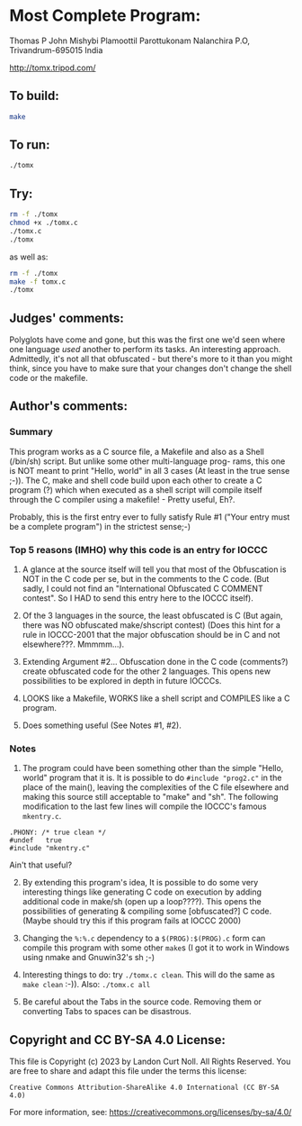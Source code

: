 # Most Complete Program:

Thomas P John
Mishybi Plamoottil
Parottukonam
Nalanchira P.O, Trivandrum-695015
India

http://tomx.tripod.com/

## To build:

```sh
make
```

## To run:

```sh
./tomx
```

## Try:

```sh
rm -f ./tomx
chmod +x ./tomx.c
./tomx.c
./tomx
```

as well as:

```sh
rm -f ./tomx
make -f tomx.c
./tomx
```

## Judges' comments:

Polyglots have come and gone, but this was the first one we'd seen
where one language *used* another to perform its tasks.  An interesting
approach.  Admittedly, it's not all that obfuscated - but there's more
to it than you might think, since you have to make sure that your
changes don't change the shell code or the makefile.

## Author's comments:

### Summary

This program works as a C source file, a Makefile and also as a
Shell (/bin/sh) script. But unlike some other multi-language prog-
rams, this one is NOT meant to print "Hello, world" in all 3 cases
(At least in the true sense ;-)). The C, make and shell code build
upon each other to create a C program (?) which when executed as a
shell script will compile itself through the C compiler using a
makefile! - Pretty useful, Eh?.

Probably, this is the first entry ever to fully satisfy Rule #1
("Your entry must be a complete program") in the strictest sense;-)

### Top 5 reasons (IMHO) why this code is an entry for IOCCC

1. A glance at the source itself will tell you that most of the
Obfuscation is NOT in the C code per se, but in the comments
to the C code. (But sadly, I could not find an "International
Obfuscated C COMMENT contest". So I HAD to send this entry
here to the IOCCC itself).

2. Of the 3 languages in the source, the least obfuscated is
C (But again, there was NO obfuscated make/shscript contest)
(Does this hint for a rule in IOCCC-2001 that the major
obfuscation should be in C and not elsewhere???. Mmmmm...).

3. Extending Argument #2... Obfuscation done in the C code
(comments?) create obfuscated code for the other 2 languages.
This opens new possibilities to be explored in depth in future
IOCCCs.

4. LOOKS like a Makefile, WORKS like a shell script and COMPILES
like a C program.

5. Does something useful (See Notes #1, #2).


### Notes

1. The program could have been something other than the simple "Hello, world"
program that it is. It is possible to do `#include "prog2.c"` in the place of
the main(), leaving the complexities of the C file elsewhere and making this
source still acceptable to "make" and "sh". The following modification to the
last few lines will compile the IOCCC's famous `mkentry.c`.

```make
.PHONY: /* true clean */ 
#undef   true 
#include "mkentry.c"
```

Ain't that useful?

2. By extending this program's idea, It is possible to do some
very interesting things like generating C code on execution
by adding additional code in  make/sh (open up a loop????).
This opens the possibilities of generating & compiling some
[obfuscated?] C code. (Maybe should try this if this program
fails at IOCCC 2000)

3. Changing the `%:%.c` dependency to a `$(PROG):$(PROG).c` form
can compile this program with some other `make`s (I got it to
work in Windows using nmake and Gnuwin32's sh ;-)

4. Interesting things to do: try `./tomx.c clean`. This will
do the same as `make clean` :-)). Also: `./tomx.c all`

5. Be careful about the Tabs in the source code. Removing them
or converting Tabs to spaces can be disastrous.

## Copyright and CC BY-SA 4.0 License:

This file is Copyright (c) 2023 by Landon Curt Noll.  All Rights Reserved.
You are free to share and adapt this file under the terms this license:

    Creative Commons Attribution-ShareAlike 4.0 International (CC BY-SA 4.0)

For more information, see: https://creativecommons.org/licenses/by-sa/4.0/
